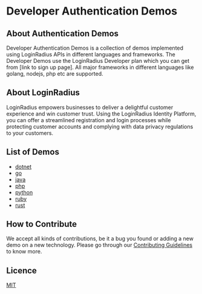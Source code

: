 # Developer Authentication Demos



## About Authentication Demos

Developer Authentication Demos is a collection of demos implemented using LoginRadius APIs in different languages and frameworks. The Developer Demos use the LoginRadius Developer plan which you can get from [link to sign up page]. All major frameworks in different languages like golang, nodejs, php etc are supported. 


## About LoginRadius 

LoginRadius empowers businesses to deliver a delightful customer experience and win customer trust. Using the LoginRadius Identity Platform, you can offer a streamlined registration and login processes while protecting customer accounts and complying with data privacy regulations to your customers.

## List of Demos 

- [dotnet](demos/dotnet/)
- [go](demos/go/read)
- [java](demos/java/)
- [php](demos/php/)
- [python](demos/python/)
- [ruby](demos/ruby/)
- [rust](demos/rust/)


## How to Contribute

We accept all kinds of contributions, be it a bug you found or adding a new demo on a new technology. Please go through our [Contributing Guidelines](CONTRIBUTING.md) to know more.

## Licence

[MIT](LICENSE)

